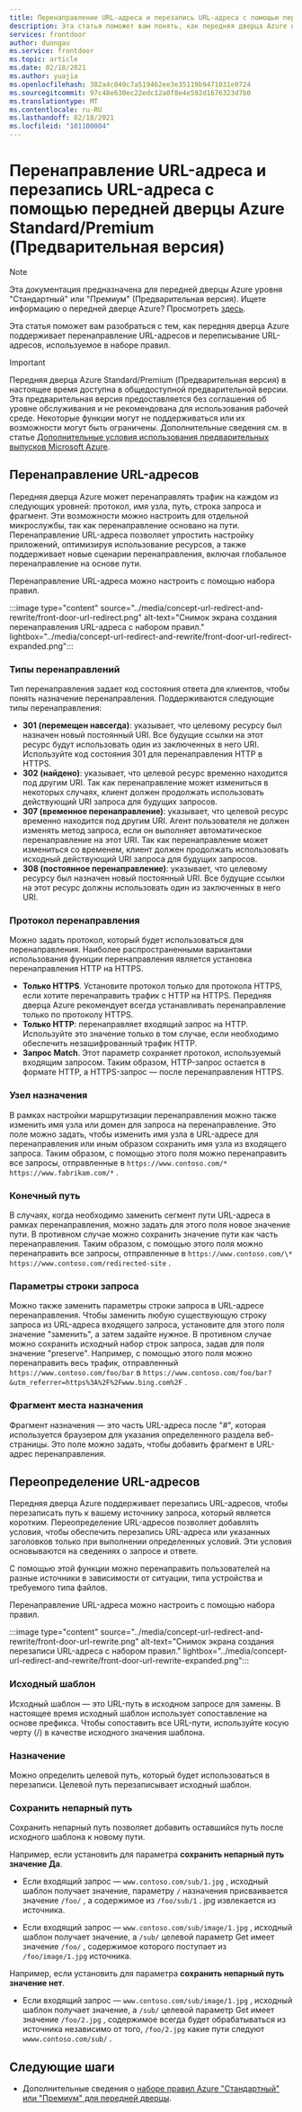 ```yaml
---
title: Перенаправление URL-адреса и перезапись URL-адреса с помощью передней дверцы Azure Standard/Premium (Предварительная версия)
description: Эта статья поможет вам понять, как передняя дверца Azure поддерживает перенаправление URL-адресов и переписывание URL-адресов с помощью набора правил для передней дверцы Azure.
services: frontdoor
author: duongau
ms.service: frontdoor
ms.topic: article
ms.date: 02/18/2021
ms.author: yuajia
ms.openlocfilehash: 382a4c040c7a519462ee3e35119b9471031e0724
ms.sourcegitcommit: 97c48e630ec22edc12a0f8e4e592d1676323d7b0
ms.translationtype: MT
ms.contentlocale: ru-RU
ms.lasthandoff: 02/18/2021
ms.locfileid: "101100004"
---
```

# <a name="url-redirect-and-url-rewrite-with-azure-front-door-standardpremium-preview"></a>Перенаправление URL-адреса и перезапись URL-адреса с помощью передней дверцы Azure Standard/Premium (Предварительная версия)

> [!Note]
> Эта документация предназначена для передней дверцы Azure уровня "Стандартный" или "Премиум" (Предварительная версия). Ищете информацию о передней дверце Azure? Просмотреть [здесь](../front-door-overview.md).

Эта статья поможет вам разобраться с тем, как передняя дверца Azure поддерживает перенаправление URL-адресов и переписывание URL-адресов, используемое в наборе правил.

> [!IMPORTANT]
> Передняя дверца Azure Standard/Premium (Предварительная версия) в настоящее время доступна в общедоступной предварительной версии.
> Эта предварительная версия предоставляется без соглашения об уровне обслуживания и не рекомендована для использования рабочей среде. Некоторые функции могут не поддерживаться или их возможности могут быть ограничены.
> Дополнительные сведения см. в статье [Дополнительные условия использования предварительных выпусков Microsoft Azure](https://azure.microsoft.com/support/legal/preview-supplemental-terms/).

## <a name="url-redirect"></a>Перенаправление URL-адресов

Передняя дверца Azure может перенаправлять трафик на каждом из следующих уровней: протокол, имя узла, путь, строка запроса и фрагмент. Эти возможности можно настроить для отдельной микрослужбы, так как перенаправление основано на пути. Перенаправление URL-адреса позволяет упростить настройку приложений, оптимизируя использование ресурсов, а также поддерживает новые сценарии перенаправления, включая глобальное перенаправление на основе пути.

Перенаправление URL-адреса можно настроить с помощью набора правил.

:::image type="content" source="../media/concept-url-redirect-and-rewrite/front-door-url-redirect.png" alt-text="Снимок экрана создания перенаправления URL-адреса с набором правил." lightbox="../media/concept-url-redirect-and-rewrite/front-door-url-redirect-expanded.png":::

### <a name="redirection-types"></a>Типы перенаправлений
Тип перенаправления задает код состояния ответа для клиентов, чтобы понять назначение перенаправления. Поддерживаются следующие типы перенаправления:

* **301 (перемещен навсегда)**: указывает, что целевому ресурсу был назначен новый постоянный URI. Все будущие ссылки на этот ресурс будут использовать один из заключенных в него URI. Используйте код состояния 301 для перенаправления HTTP в HTTPS.
* **302 (найдено)**: указывает, что целевой ресурс временно находится под другим URI. Так как перенаправление может измениться в некоторых случаях, клиент должен продолжать использовать действующий URI запроса для будущих запросов.
* **307 (временное перенаправление)**: указывает, что целевой ресурс временно находится под другим URI. Агент пользователя не должен изменять метод запроса, если он выполняет автоматическое перенаправление на этот URI. Так как перенаправление может измениться со временем, клиент должен продолжать использовать исходный действующий URI запроса для будущих запросов.
* **308 (постоянное перенаправление)**: указывает, что целевому ресурсу был назначен новый постоянный URI. Все будущие ссылки на этот ресурс должны использовать один из заключенных в него URI.

### <a name="redirection-protocol"></a>Протокол перенаправления
Можно задать протокол, который будет использоваться для перенаправления. Наиболее распространенными вариантами использования функции перенаправления является установка перенаправления HTTP на HTTPS.

* **Только HTTPS**. Установите протокол только для протокола HTTPS, если хотите перенаправить трафик с HTTP на HTTPS. Передняя дверца Azure рекомендует всегда устанавливать перенаправление только по протоколу HTTPS.
* **Только HTTP**: перенаправляет входящий запрос на HTTP. Используйте это значение только в том случае, если необходимо обеспечить незашифрованный трафик HTTP.
* **Запрос Match**. Этот параметр сохраняет протокол, используемый входящим запросом. Таким образом, HTTP-запрос остается в формате HTTP, а HTTPS-запрос — после перенаправления HTTPS.

### <a name="destination-host"></a>Узел назначения
В рамках настройки маршрутизации перенаправления можно также изменить имя узла или домен для запроса на перенаправление. Это поле можно задать, чтобы изменить имя узла в URL-адресе для перенаправления или иным образом сохранить имя узла из входящего запроса. Таким образом, с помощью этого поля можно перенаправить все запросы, отправленные в `https://www.contoso.com/*` `https://www.fabrikam.com/*` .

### <a name="destination-path"></a>Конечный путь
В случаях, когда необходимо заменить сегмент пути URL-адреса в рамках перенаправления, можно задать для этого поля новое значение пути. В противном случае можно сохранить значение пути как часть перенаправления. Таким образом, с помощью этого поля можно перенаправить все запросы, отправленные в `https://www.contoso.com/\*`  `https://www.contoso.com/redirected-site` .

### <a name="query-string-parameters"></a>Параметры строки запроса
Можно также заменить параметры строки запроса в URL-адресе перенаправления. Чтобы заменить любую существующую строку запроса из URL-адреса входящего запроса, установите для этого поля значение "заменить", а затем задайте нужное. В противном случае можно сохранить исходный набор строк запроса, задав для поля значение "preserve". Например, с помощью этого поля можно перенаправить весь трафик, отправленный `https://www.contoso.com/foo/bar` в `https://www.contoso.com/foo/bar?&utm_referrer=https%3A%2F%2Fwww.bing.com%2F` . 

### <a name="destination-fragment"></a>Фрагмент места назначения
Фрагмент назначения — это часть URL-адреса после "#", которая используется браузером для указания определенного раздела веб-страницы. Это поле можно задать, чтобы добавить фрагмент в URL-адрес перенаправления.

## <a name="url-rewrite"></a>Переопределение URL-адресов

Передняя дверца Azure поддерживает перезапись URL-адресов, чтобы перезаписать путь к вашему источнику запроса, который является коротким. Переопределение URL-адресов позволяет добавлять условия, чтобы обеспечить перезапись URL-адреса или указанных заголовков только при выполнении определенных условий. Эти условия основываются на сведениях о запросе и ответе.

С помощью этой функции можно перенаправить пользователей на разные источники в зависимости от ситуации, типа устройства и требуемого типа файлов.

Перенаправление URL-адреса можно настроить с помощью набора правил.

:::image type="content" source="../media/concept-url-redirect-and-rewrite/front-door-url-rewrite.png" alt-text="Снимок экрана создания перезаписи URL-адреса с набором правил." lightbox="../media/concept-url-redirect-and-rewrite/front-door-url-rewrite-expanded.png":::

### <a name="source-pattern"></a>Исходный шаблон

Исходный шаблон — это URL-путь в исходном запросе для замены. В настоящее время исходный шаблон использует сопоставление на основе префикса. Чтобы сопоставить все URL-пути, используйте косую черту (/) в качестве исходного значения шаблона.

### <a name="destination"></a>Назначение

Можно определить целевой путь, который будет использоваться в перезаписи. Целевой путь перезаписывает исходный шаблон.

### <a name="preserve-unmatched-path"></a>Сохранить непарный путь

Сохранить непарный путь позволяет добавить оставшийся путь после исходного шаблона к новому пути.

Например, если установить для параметра **сохранить непарный путь значение Да**.
* Если входящий запрос — `www.contoso.com/sub/1.jpg` , исходный шаблон получает значение, параметру `/` назначения присваивается значение `/foo/` , а содержимое из `/foo/sub/1` . jpg извлекается из источника.

* Если входящий запрос — `www.contoso.com/sub/image/1.jpg` , исходный шаблон получает значение, а `/sub/` целевой параметр Get имеет значение `/foo/` , содержимое которого поступает из `/foo/image/1.jpg` источника.

Например, если установить для параметра **сохранить непарный путь значение нет**.
* Если входящий запрос — `www.contoso.com/sub/image/1.jpg` , исходный шаблон получает значение, а `/sub/` целевой параметр Get имеет значение `/foo/2.jpg` , содержимое всегда будет обрабатываться из источника независимо от того, `/foo/2.jpg` какие пути следуют `wwww.contoso.com/sub/` .

## <a name="next-steps"></a>Следующие шаги

* Дополнительные сведения о [наборе правил Azure "Стандартный" или "Премиум" для передней дверцы](concept-rule-set.md).
